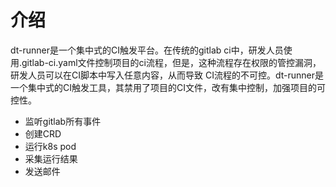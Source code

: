 # 介绍

dt-runner是一个集中式的CI触发平台。在传统的gitlab ci中，研发人员使用.gitlab-ci.yaml文件控制项目的ci流程，但是，这种流程存在权限的管控漏洞，研发人员可以在CI脚本中写入任意内容，从而导致 CI流程的不可控。dt-runner是一个集中式的CI触发工具，其禁用了项目的CI文件，改有集中控制，加强项目的可控性。

* 监听gitlab所有事件
* 创建CRD
* 运行k8s pod
* 采集运行结果
* 发送邮件
